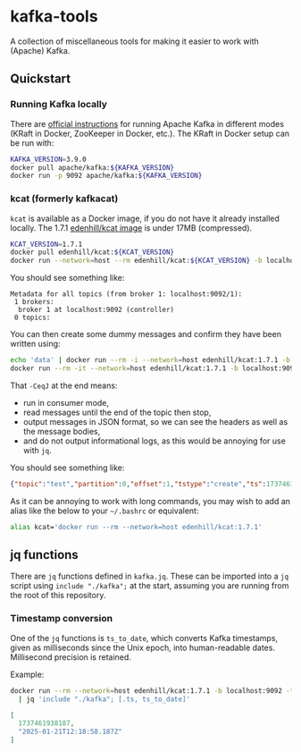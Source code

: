 # kafka-tools

A collection of miscellaneous tools for making it easier to work with (Apache) Kafka.

## Quickstart

### Running Kafka locally

There are [official instructions](https://kafka.apache.org/quickstart) for running Apache Kafka in different modes (KRaft in Docker, ZooKeeper in Docker, etc.).
The KRaft in Docker setup can be run with:
```sh
KAFKA_VERSION=3.9.0
docker pull apache/kafka:${KAFKA_VERSION}
docker run -p 9092 apache/kafka:${KAFKA_VERSION}
```

### kcat (formerly kafkacat)

`kcat` is available as a Docker image, if you do not have it already installed locally.
The 1.7.1 [edenhill/kcat image](https://hub.docker.com/r/edenhill/kcat/tags) is under 17MB (compressed).

```sh
KCAT_VERSION=1.7.1
docker pull edenhill/kcat:${KCAT_VERSION}
docker run --network=host --rm edenhill/kcat:${KCAT_VERSION} -b localhost:9092 -L
```

You should see something like:
```
Metadata for all topics (from broker 1: localhost:9092/1):
 1 brokers:
  broker 1 at localhost:9092 (controller)
 0 topics:
```

You can then create some dummy messages and confirm they have been written using:
```sh
echo 'data' | docker run --rm -i --network=host edenhill/kcat:1.7.1 -b localhost:9092 -t test -K: -P
docker run --rm -it --network=host edenhill/kcat:1.7.1 -b localhost:9092 -t test -CeJq
```

That `-CeqJ` at the end means:
* run in consumer mode,
* read messages until the end of the topic then stop,
* output messages in JSON format, so we can see the headers as well as the message bodies,
* and do not output informational logs, as this would be annoying for use with `jq`.

You should see something like:
```json
{"topic":"test","partition":0,"offset":1,"tstype":"create","ts":1737461938187,"broker":1,"key":null,"payload":"data"}
```

As it can be annoying to work with long commands, you may wish to add an alias like the below to your `~/.bashrc` or equivalent:
```bash
alias kcat='docker run --rm --network=host edenhill/kcat:1.7.1'
```

## jq functions

There are `jq` functions defined in `kafka.jq`.
These can be imported into a `jq` script using `include "./kafka";` at the start, assuming you are running from the root of this repository.

### Timestamp conversion

One of the `jq` functions is `ts_to_date`, which converts Kafka timestamps, given as milliseconds since the Unix epoch, into human-readable dates.
Millisecond precision is retained.

Example:
```bash
docker run --rm --network=host edenhill/kcat:1.7.1 -b localhost:9092 -t test -CeqJ \
  | jq 'include "./kafka"; [.ts, ts_to_date]'
```
```json
[
  1737461938187,
  "2025-01-21T12:18:58.187Z"
]
```
